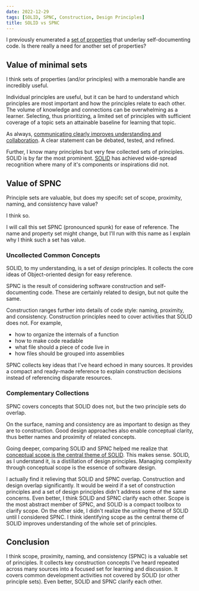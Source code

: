 ```yaml
---
date: 2022-12-29
tags: [SOLID, SPNC, Construction, Design Principles]
title: SOLID vs SPNC
---
```


I previously enumerated a [set of properties](../../posts/2022/2022-12-09-Properties-of-self-documenting-code.md) that underlay self-documenting code.
Is there really a need for another set of properties?
<!--more-->

## Value of minimal sets

I think sets of properties (and/or principles) with a memorable handle are incredibly useful.

Individual principles are useful, but it can be hard to understand which principles are most important and how the principles relate to each other. The volume of knowledge and connections can be overwhelming as a learner. Selecting, thus prioritizing, a limited set of principles with sufficient coverage of a topic sets an attainable baseline for learning that topic. 

As always, [communicating clearly improves understanding and collaboration](../../posts/Whats-Your-Duck-V2/2022-06-16-1-Software-as-Clarity.md#better-wrong-than-vague). A clear statement can be debated, tested, and refined.

Further, I know many principles but very few collected sets of principles. SOLID is by far the most prominent. [SOLID](https://en.wikipedia.org/wiki/SOLID) has achieved wide-spread recognition where many of it's components or inspirations did not.


<!-- There are some really good books on construction, but a book is too long when you're trying to advise someone in the flow of work. I think we can do better for an outline of construction knowledge then a whole book. It will likely still take one or more books to understand the variety and nuance of construction decisions but we can set the road map with a shorter list and provide a tool for remembering and organizing construction concepts -->

## Value of SPNC

Principle sets are valuable, but does my specifc set of scope, proximity, naming, and consistency have value?

I think so.

I will call this set SPNC (pronounced spunk) for ease of reference. The name and property set might change, but I'll run with this name as I explain why I think such a set has value.

### Uncollected Common Concepts

SOLID, to my understanding, is a set of *design* principles. It collects the core ideas of Object-oriented design for easy reference.

SPNC is the result of considering software construction and self-documenting code. These are certainly related to design, but not quite the same. 

Construction ranges further into details of code style: naming, proximity, and consistency. Construction principles need to cover activities that SOLID does not. For example,
- how to organize the internals of a function
- how to make code readable
- what file should a piece of code live in
- how files should be grouped into assemblies

SPNC collects key ideas that I've heard echoed in many sources. It provides a compact and ready-made reference to explain construction decisions instead of referencing disparate resources.

### Complementary Collections

SPNC covers concepts that SOLID does not, but the two principle sets do overlap.

On the surface, naming and consistency are as important to design as they are to construction. Good design approaches also enable conceptual clarity, thus better names and proximity of related concepts.

Going deeper, comparing SOLID and SPNC helped me realize that [conceptual scope is the central theme of SOLID](../../posts/2022/2022-12-23-SOLID-is-about-scope.md). This makes sense. SOLID, as I understand it, is a distillation of design principles. Managing complexity through conceptual scope is the essence of software design.

I actually find it relieving that SOLID and SPNC overlap. Construction and design overlap significantly. It would be weird if a set of construction principles and a set of design principles didn't address some of the same concerns. Even better, I think SOLID and SPNC clarify each other. Scope is the most abstract member of SPNC, and SOLID is a compact toolbox to clarify scope. On the other side, I didn't realize the uniting theme of SOLID until I considered SPNC. I think identifying scope as the central theme of SOLID improves understanding of the whole set of principles.


## Conclusion

I think scope, proximity, naming, and consistency (SPNC) is a valuable set of principles.
It collects key construction concepts I've heard repeated across many sources into a focused set for learning and discussion. It covers common development activities not covered by SOLID (or other principle sets). Even better, SOLID and SPNC clarify each other.